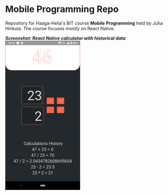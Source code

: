 # Mobile Programming Repo
Repository for Haaga-Helia's BIT course <strong>Mobile Programming</strong> held by Juha Hinkula.
The course focuses mostly on React Native.

***Screenshot: React Native calculator with historical data***<br />
<a href="https://raw.githubusercontent.com/Claudiferock/Mobile-Programming/master/img/RN03.jpeg"><img src="https://raw.githubusercontent.com/Claudiferock/Mobile-Programming/master/img/RN03.jpeg" alt="React Native calculator screenshot" width="238"/></a>
